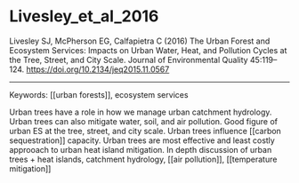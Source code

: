 # Livesley_et_al_2016  

Livesley SJ, McPherson EG, Calfapietra C (2016) The Urban Forest and Ecosystem Services: Impacts on Urban Water, Heat, and Pollution Cycles at the Tree, Street, and City Scale. Journal of Environmental Quality 45:119–124. <https://doi.org/10.2134/jeq2015.11.0567>



---

Keywords: [[urban forests]], ecosystem services	  

Urban trees have a role in how we manage urban catchment hydrology. Urban trees can also mitigate water, soil, and air pollution. Good figure of urban ES at the tree, street, and city scale. Urban trees influence [[carbon sequestration]] capacity. Urban trees are most effective and least costly approoach to urban heat island mitigation. In depth discussion of urban trees + heat islands, catchment hydrology, [[air pollution]], [[temperature mitigation]]
